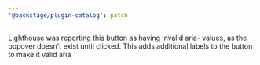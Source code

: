```yaml
---
'@backstage/plugin-catalog': patch
---
```


Lighthouse was reporting this button as having invalid aria- values, as the popover doesn't exist until clicked. This adds additional labels to the button to make it valid aria
